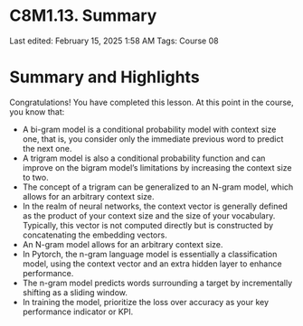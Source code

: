 # C8M1.13. Summary

Last edited: February 15, 2025 1:58 AM
Tags: Course 08

# Summary and Highlights

Congratulations! You have completed this lesson. At this point in the course, you know that:

- A bi-gram model is a conditional probability model with context size one, that is, you consider only the immediate previous word to predict the next one.
- A trigram model is also a conditional probability function and can improve on the bigram model’s limitations by increasing the context size to two.
- The concept of a trigram can be generalized to an N-gram model, which allows for an arbitrary context size.
- In the realm of neural networks, the context vector is generally defined as the product of your context size and the size of your vocabulary. Typically, this vector is not computed directly but is constructed by concatenating the embedding vectors.
- An N-gram model allows for an arbitrary context size.
- In Pytorch, the n-gram language model is essentially a classification model, using the context vector and an extra hidden layer to enhance performance.
- The n-gram model predicts words surrounding a target by incrementally shifting as a sliding window.
- In training the model, prioritize the loss over accuracy as your key performance indicator or KPI.